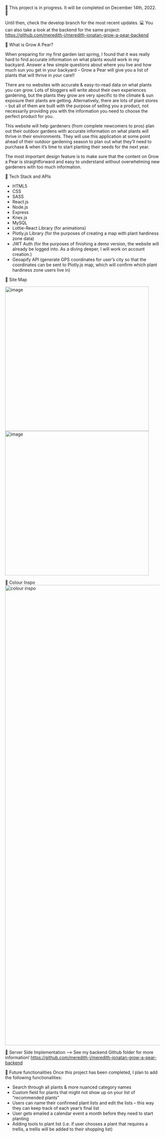🌱 This project is in progress. It will be completed on December 14th, 2022. 🌱

Until then, check the develop branch for the most recent updates.
💻 You can also take a look at the backend for the same project: https://github.com/meredith-j/meredith-jonatan-grow-a-pear-backend

🌱 What is Grow A Pear?

When preparing for my first garden last spring, I found that it was really hard to find accurate information on what plants would work in my backyard. Answer a few simple questions about where you live and how much sun you get in your backyard – Grow a Pear will give you a list of plants that will thrive in your care!!

There are no websites with accurate & easy-to-read data on what plants you can grow. Lots of bloggers will write about their own experiences gardening, but the plants they grow are very specific to the climate & sun exposure their plants are getting. Alternatively, there are lots of plant stores – but all of them are built with the purpose of selling you a product, not necessarily providing you with the information you need to choose the perfect product for you. 

This website will help gardeners (from complete newcomers to pros) plan out their outdoor gardens with accurate information on what plants will thrive in their environments. They will use this application at some point ahead of their outdoor gardening season to plan out what they’ll need to purchase & when it’s time to start planting their seeds for the next year.

The most important design feature is to make sure that the content on Grow a Pear is straightforward and easy to understand without overwhelming new gardeners with too much information.

🌱 Tech Stack and APIs
-	HTML5
-	CSS
-	SASS
-	React.js
-	Node.js
-	Express
-	Knex.js
-	MySQL
-	Lottie-React Library (for animations)
-	Plotly.js Library (for the purposes of creating a map with plant hardiness zone data)
-	JWT Auth (for the purposes of finishing a demo version, the website will already be logged into. As a diving deeper, I will work on account creation.)
- Geoapify API (generate GPS coordinates for user’s city so that the coordinates can be sent to Plotly.js map, which will confirm which plant hardiness zone users live in)

🌱 Site Map

<img width="468" alt="image" src="https://user-images.githubusercontent.com/112671806/205553313-64e47908-b07f-41fc-918c-4232ba94468c.png">
<img width="468" alt="image" src="https://user-images.githubusercontent.com/112671806/205553329-28010087-cb0b-4dd3-84b1-bb3f0c1ea911.png">

🌱 Colour Inspo
<img width="1491" alt="colour inspo" src="https://user-images.githubusercontent.com/112671806/205553557-8ea9acd3-95b9-453e-bd89-a21f26ad8986.png">


🌱 Server Side Implementation
--> See my backend Github folder for more information! https://github.com/meredith-j/meredith-jonatan-grow-a-pear-backend

🌱 Future functionalities
Once this project has been completed, I plan to add the following functionalities:
-	Search through all plants & more nuanced category names
-	Custom field for plants that might not show up on your list of “recommended plants”
-	Users can name their confirmed plant lists and edit the lists – this way they can keep track of each year’s final list
-	User gets emailed a calendar event a month before they need to start planting
-	Adding tools to plant list (i.e. if user chooses a plant that requires a trellis, a trellis will be added to their shopping list)
